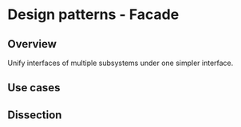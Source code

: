 # Design patterns - Facade

## Overview

Unify interfaces of multiple subsystems under one simpler interface.

## Use cases


## Dissection
